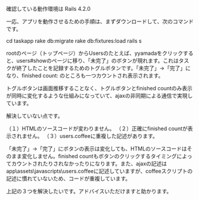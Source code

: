 確認している動作環境は
Rails 4.2.0

一応、アプリを動作させるための手順は、まずダウンロードして、次のコマンドです。

cd taskapp
rake db:migrate
rake db:fixtures:load
rails s

rootのページ（トップページ）からUsersのたとえば、yyamadaをクリックすると、users#showのページに移り、「未完了」のボタンが現れます。これはタスクが終了したことを記録するためのトグルボタンです。「未完了」→「完了」になり、finished count: のところも一つカウントされ表示されます。

トグルボタンは画面推移することなく、トグルボタンとfinished countのみ表示が同時に変化するような仕組みになっていて、ajaxの非同期による通信で実現しています。

解決していない点です。

（１）HTMLのソースコードが変わりません。
（２）正確にfinished countが表示されません。
（３）users.coffeeに重複した記述があります。

「未完了」→「完了」にボタンの表示は変化しても、HTMLのソースコードはそのまま変化しません。finished countもボタンのクリックするタイミングによってカウントされたりされなかったりになります。また、ajaxの記述はapp\assets\javascripts\users.coffeeに記述していますが、coffeeスクリプトの記述に慣れていないため、コードが重複しています。

上記の３つを解決したいです。アドバイスいただけますと助かります。
